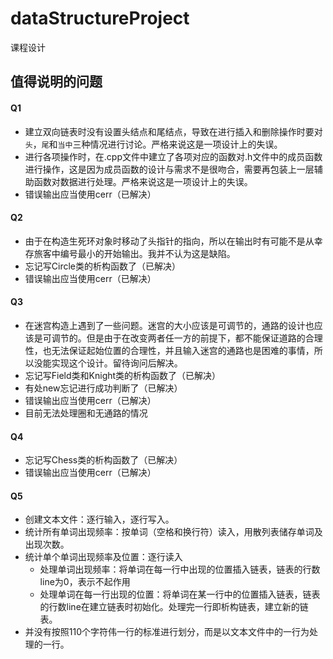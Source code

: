 # dataStructureProject
课程设计


## 值得说明的问题
#### Q1
- 建立双向链表时没有设置头结点和尾结点，导致在进行插入和删除操作时要对`头`，`尾`和`当中`三种情况进行讨论。严格来说这是一项设计上的失误。
- 进行各项操作时，在.cpp文件中建立了各项对应的函数对.h文件中的成员函数进行操作，这是因为成员函数的设计与需求不是很吻合，需要再包装上一层辅助函数对数据进行处理。严格来说这是一项设计上的失误。
- 错误输出应当使用cerr（已解决）

#### Q2
- 由于在构造生死环对象时移动了头指针的指向，所以在输出时有可能不是从幸存旅客中编号最小的开始输出。我并不认为这是缺陷。
- 忘记写Circle类的析构函数了（已解决）
- 错误输出应当使用cerr（已解决）

#### Q3
- 在迷宫构造上遇到了一些问题。迷宫的大小应该是可调节的，通路的设计也应该是可调节的。但是由于在改变两者任一方的前提下，都不能保证道路的合理性，也无法保证起始位置的合理性，并且输入迷宫的通路也是困难的事情，所以没能实现这个设计。留待询问后解决。
- 忘记写Field类和Knight类的析构函数了（已解决）
- 有处new忘记进行成功判断了（已解决）
- 错误输出应当使用cerr（已解决）
- 目前无法处理圈和无通路的情况

#### Q4
- 忘记写Chess类的析构函数了（已解决）
- 错误输出应当使用cerr（已解决）

#### Q5
- 创建文本文件：逐行输入，逐行写入。
- 统计所有单词出现频率：按单词（空格和换行符）读入，用散列表储存单词及出现次数。
- 统计单个单词出现频率及位置：逐行读入
	- 处理单词出现频率：将单词在每一行中出现的位置插入链表，链表的行数line为0，表示不起作用
	- 处理单词在每一行出现的位置：将单词在某一行中的位置插入链表，链表的行数line在建立链表时初始化。处理完一行即析构链表，建立新的链表。
- 并没有按照110个字符伟一行的标准进行划分，而是以文本文件中的一行为处理的一行。
